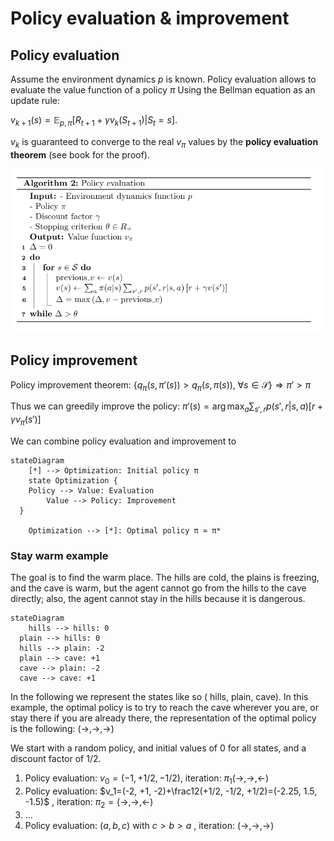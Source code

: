# Policy evaluation & improvement

## Policy evaluation

Assume the environment dynamics $p$ is known. Policy evaluation allows to evaluate the value function of a policy $\pi$ Using the Bellman equation as an update rule:

$v_{k+1}(s) = \mathbb E_{p, \pi} \left[R_{t+1} + \gamma v_k(S_{t+1}) | S_t = s \right]$.

$v_k$ is guaranteed to converge to the real $v_\pi$ values by the **policy evaluation theorem** (see book for the proof).

![image-20200420021339607](image-20200420021339607.png)

## Policy improvement

Policy improvement theorem: $\left\{q_\pi(s, \pi'(s)) > q_\pi(s, \pi(s)),\; \forall s \in \mathcal S\right\} \Longrightarrow \pi'>\pi$

Thus we can greedily improve the policy: $\pi'(s) = \arg \max_a \sum_{s', r} p(s', r|s, a)\left[r+\gamma v_\pi(s')\right]$

We can combine policy evaluation and improvement to 

```mermaid
stateDiagram
	[*] --> Optimization: Initial policy π
	state Optimization {
  	Policy --> Value: Evaluation
		Value --> Policy: Improvement
  }

	Optimization --> [*]: Optimal policy π ≃ π*
```

### Stay warm example

The goal is to find the warm place. The hills are cold, the plains is freezing, and the cave is warm, but the agent cannot go from the hills to the cave directly; also, the agent cannot stay in the hills because it is dangerous.

```mermaid
stateDiagram
	hills --> hills: 0
  plain --> hills: 0
  hills --> plain: -2
  plain --> cave: +1
  cave --> plain: -2
  cave --> cave: +1
```

In the following we represent the states like so ( hills, plain, cave). In this example, the optimal policy is to try to reach the cave wherever you are, or stay there if you are already there, the representation of the optimal policy is the following: $(\rightarrow, \rightarrow, \rightarrow)$

We start with a random policy, and initial values of 0 for all states, and a discount factor of 1/2. 

1. Policy evaluation: $v_0=( -1, +1/2, -1/2 )$, iteration: $\pi_1(\rightarrow, \rightarrow, \leftarrow)$  
2. Policy evaluation: $v_1=(-2, +1, -2)+\frac12(+1/2, -1/2, +1/2)=(-2.25, 1.5, -1.5)$  , iteration: $\pi_2=(\rightarrow, \rightarrow, \leftarrow)$  
3. ...
4. Policy evaluation: $(a, b, c)$ with $c>b>a$  , iteration: $(\rightarrow, \rightarrow, \rightarrow)$  

